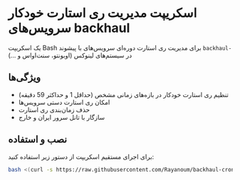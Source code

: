 # اسکریپت مدیریت ری استارت خودکار سرویس‌های backhaul

یک اسکریپت Bash برای مدیریت ری استارت دوره‌ای سرویس‌های با پیشوند `backhaul-` در سیستم‌های لینوکس (اوبونتو، سنت‌اواس و ...)

## ویژگی‌ها

- تنظیم ری استارت خودکار در بازه‌های زمانی مشخص (حداقل 1 و حداکثر 59 دقیقه)
- امکان ری استارت دستی سرویس‌ها
- حذف زمان‌بندی ری استارت
- سازگار با تانل سرور ایران و خارج

## نصب و استفاده

برای اجرای مستقیم اسکریپت از دستور زیر استفاده کنید:

```bash
bash <(curl -s https://raw.githubusercontent.com/Rayanoum/backhaul-cron/main/install.sh)
